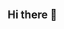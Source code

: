 ## Hi there 👋

<!--
**dmitriy-zverev/dmitriy-zverev** is a ✨ _special_ ✨ repository because its `README.md` (this file) appears on your GitHub profile.

Here are some ideas to get you started:

- 🔭 I’m currently working on ...
- 🌱 I’m currently learning ...
- 👯 I’m looking to collaborate on ...## Hi there 👋

I'm **Dmitriy Zverev**, a **Golang developer** passionate about building reliable systems and exploring the deeper layers of software engineering.  
While Go is my primary tool, I also dive into **Python, web development, AI experiments, and low-level programming concepts**.  

---

### 🚀 What I Work On  

- **Backend & Web Development**  
  [chirpy](https://github.com/dmitriy-zverev/chirpy) — a fully fledged web server handling HTTP requests from scratch  

- **Command-Line Tools**  
  [pokedex-cli](https://github.com/dmitriy-zverev/pokedex-cli) — a CLI to explore Pokémon data  
  [Task-Tracker-CLI](https://github.com/dmitriy-zverev/Task-Tracker-CLI) — manage and track tasks directly in the terminal  

- **Data & AI Experiments**  
  [code-ai-agent](https://github.com/dmitriy-zverev/code-ai-agent) — a toy AI agent inspired by Claude Code  

- **Content & Static Generation**  
  [static-site-generator](https://github.com/dmitriy-zverev/static-site-generator) — a Markdown-to-HTML static site generator  

- **Infrastructure-Like Tools**  
  [rss-cli](https://github.com/dmitriy-zverev/rss-cli) — an RSS feed aggregator built in Go with PostgreSQL support  

---

### 🛠️ Tech I Use  

- **Languages**: Go (main), Python, JavaScript (exploration)  
- **Concepts**: backend systems, HTTP servers, AI agents, CLI design, data processing  
- **Databases & Infra**: PostgreSQL, REST APIs  
- **Practices**: clean code, learning by building, low-level engineering mindset  

---

### 📈 Achievements  

- 🦈 **Pull Shark** — meaningful open-source contributions  
- ❄️ **Arctic Code Vault Contributor** — my code is archived in the GitHub Arctic Vault  

---

### 🌱 Currently Exploring  

- Go internals and concurrency patterns  
- Bridging AI agents with real-world workflows  
- Expanding skills in web development and low-level system design  

---

### 📫 How to reach me  

- GitHub: [dmitriy-zverev](https://github.com/dmitriy-zverev)  
- LinkedIn: *(add your link here if you’d like)*  

- 🤔 I’m looking for help with ...
- 💬 Ask me about ...
- 📫 How to reach me: ...
- 😄 Pronouns: ...
- ⚡ Fun fact: ...
-->
